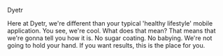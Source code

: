 Dyetr

Here at Dyetr, we're different than your typical 'healthy lifestyle' mobile application. You see, we're cool. What does that mean? That means that we're gonna tell you how it is. No sugar coating. No babying. We're not going to hold your hand. If you want results, this is the place for you.
